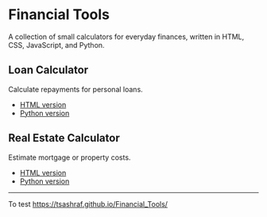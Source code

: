 # Financial Tools

A collection of small calculators for everyday finances, written in HTML, CSS, JavaScript, and Python.

## Loan Calculator
Calculate repayments for personal loans.
- [HTML version](loan_calculator/index.html)
- [Python version](loan_calculator/loan_calculator.py)

## Real Estate Calculator
Estimate mortgage or property costs.
- [HTML version](real_estate_calculator/index.html)
- [Python version](real_estate_calculator/real_estate_calculator.py)

---

To test
https://tsashraf.github.io/Financial_Tools/
